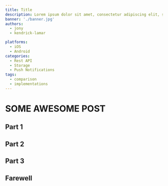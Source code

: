 ```yaml
---
title: Title
description: Lorem ipsum dolor sit amet, consectetur adipiscing elit, sed do eiusmod tempor incididunt ut labore et dolore magna aliqua. Ut enim ad minim veniam, quis nostrud exercitation ullamco laboris nisi ut aliquip ex ea commodo consequat.
banner: './banner.jpg'
authors:
  - jony
  - kendrick-lamar

platforms:
  - iOS
  - Android
categories:
  - Rest API
  - Storage
  - Push Notifications
tags:
  - comparison
  - implementations
---
```


# SOME AWESOME POST

## Part 1

## Part 2

## Part 3

## Farewell
